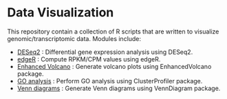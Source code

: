 # Data Visualization 
This repository contain a collection of R scripts that are written to visualize genomic/transcriptomic data. Modules include:
- [DESeq2](https://github.com/jkkbuddika/Data-Visualization-R-Scripts/blob/master/Modules/deseq2.r) : Differential gene expression analysis using DESeq2.
- [edgeR](https://github.com/jkkbuddika/Data-Visualization-R-Scripts/blob/master/Modules/edgeR.r) : Compute RPKM/CPM values using edgeR.
- [Enhanced Volcano](https://github.com/jkkbuddika/Data-Visualization-R-Scripts/blob/master/Modules/EnhancedVolcano.r) : Generate volcano plots using EnhancedVolcano package.
- [GO analysis](https://github.com/jkkbuddika/Data-Visualization-R-Scripts/blob/master/Modules/GOsearch.r) : Perform GO analysis using ClusterProfiler package.
- [Venn diagrams](https://github.com/jkkbuddika/Data-Visualization-R-Scripts/blob/master/Modules/vennDiagrams.r) : Generate Venn diagrams using VennDiagram package.
